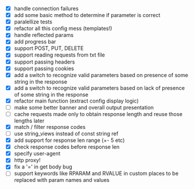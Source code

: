 - [x] handle connection failures
- [x] add some basic method to determine if parameter is correct 
- [x] paralellize tests
- [x] refactor all this config mess (templates!)
- [x] handle reflected params
- [x] add progress bar
- [x] support POST, PUT, DELETE
- [x] support reading requests from txt file
- [x] support passing headers
- [x] support passing cookies
- [x] add a switch to recognize valid parameters based on presence of some string in the response
- [x] add a switch to recognize valid parameters based on lack of presence of some string in the response
- [x] refactor main function (extract config display logic)
- [ ] make some better banner and overall output presentation
- [ ] cache requests made only to obtain response length and reuse those lengths later
- [x] match / filter response codes
- [ ] use string_views instead of const string ref
- [x] add support for response len range (+- 5 etc)
- [x] check response codes before response len
- [x] specify user-agent
- [x] http proxy!
- [x] fix a '=' in get body bug
- [ ] support keywords like RPARAM and RVALUE in custom places to be replaced with param names and values
